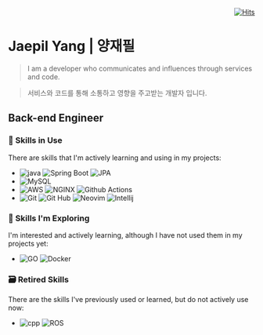 <div align=right>

[![Hits](https://hits.seeyoufarm.com/api/count/incr/badge.svg?url=https%3A%2F%2Fgithub.com%2Fpilyang&count_bg=%23252525&title_bg=%23555555&icon=&icon_color=%23E7E7E7&title=hits&edge_flat=false)](https://hits.seeyoufarm.com)

</div>

# Jaepil Yang | 양재필 

> I am a developer who communicates and influences through services and code.

> 서비스와 코드를 통해 소통하고 영향을 주고받는 개발자 입니다.

## Back-end Engineer

### 🚀 Skills in Use

There are skills that I'm actively learning and using in my projects:

- ![java](https://img.shields.io/badge/java-007396?style=flat-square) 
![Spring Boot](https://img.shields.io/badge/Spring%20boot-%236DB33F?style=flat-square&logo=Spring%20Boot&logoColor=white) 
![JPA](https://img.shields.io/badge/Spring%20Data%20JPA-%236DB33F?style=flat-square)<br>
- ![MySQL](https://img.shields.io/badge/MySQL-%234479A1?style=flat-square&logo=MySQL&logoColor=white)<br>
- ![AWS](https://img.shields.io/badge/AWS-%23232F3E?style=flat-square&logo=amazonaws&logoColor=white) 
![NGINX](https://img.shields.io/badge/NGINX-%23009639?style=flat-square&logo=NGINX&logoColor=white)
![Github Actions](https://img.shields.io/badge/GitHub%20Actions-%232088FF?style=flat-square&logo=github%20Actions&logoColor=white)<br>
- ![Git](https://img.shields.io/badge/Git-%23F05032?style=flat-square&logo=git&logoColor=white) 
![Git Hub](https://img.shields.io/badge/GitHub-%23181717?style=flat-square&logo=github&logoColor=white)
![Neovim](https://img.shields.io/badge/Neovim-%2357A143?style=flat-square&logo=neovim&logoColor=white) 
![Intellij](https://img.shields.io/badge/IntelliJ%20IDEA-%23000000?style=flat-square&logo=intellijidea&logoColor=white)<br>


### 🌱 Skills I'm Exploring

I'm interested and actively learning, although I have not used them in my projects yet:

- ![GO](https://img.shields.io/badge/GO-%2300ADD8?style=flat-square&logo=go&logoColor=white)
![Docker](https://img.shields.io/badge/docker-%232496ED?style=flat-square&logo=docker&logoColor=white)<br>


### 🗃️ Retired Skills

There are the skills I've previously used or learned, but do not actively use now:

- ![cpp](https://img.shields.io/badge/C%2B%2B-%2300599C?style=flat-square&logo=C%2B%2B&logoColor=white)
![ROS](https://img.shields.io/badge/ROS-%2322314E?style=flat-square&logo=ROS&logoColor=white)

